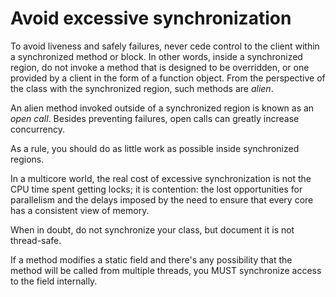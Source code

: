 # Avoid excessive synchronization

To avoid liveness and safely failures, never cede control to the client within a synchronized method or block. In other words, inside a synchronized region, do not invoke a method that is designed to be overridden, or one provided by a client in the form of a function object. From the perspective of the class with the synchronized region, such methods are *alien*.

An alien method invoked outside of a synchronized region is known as an *open call*. Besides preventing failures, open calls can greatly increase concurrency. 

As a rule, you should do as little work as possible inside synchronized regions. 

In a multicore world, the real cost of excessive synchronization is not the CPU time spent getting locks; it is contention: the lost opportunities for parallelism and the delays imposed by the need to ensure that every core has a consistent view of memory.

When in doubt, do not synchronize your class, but document it is not thread-safe. 

If a method modifies a static field and there's any possibility that the method will be called from multiple threads, you MUST synchronize access to the field internally. 